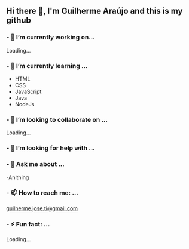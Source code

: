 ## Hi there  👋, I'm Guilherme Araújo and this is my github



### - 🔭 I’m currently working on...
Loading...
### - 🌱 I’m currently learning ...
- HTML
- CSS
- JavaScript
- Java
- NodeJs

### - 👯 I’m looking to collaborate on ...
Loading...
### - 🤔 I’m looking for help with ...

### - 💬 Ask me about ...
-Anithing
### - 📫 How to reach me: ...
guilherme.jose.ti@gmail.com

### - ⚡ Fun fact: ...
Loading...
